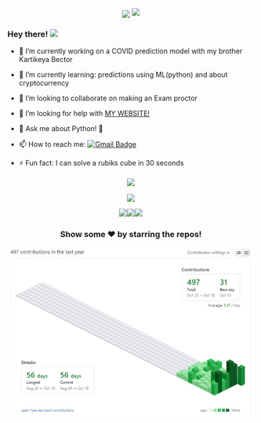 <div align = "center">
  <img align="center" src= "https://github.com/VinayakBector2002/VinayakBector2002/blob/master/Vlogo.jpg" />
  <img src=https://github.com/VinayakBector2002/VinayakBector2002/blob/master/Hnet-image%20(3).gif width="667px">
 </div>
 <div align = "center"> 
</div>




### Hey there! <img src="https://media.giphy.com/media/hvRJCLFzcasrR4ia7z/giphy.gif" width="25px">

- 🔭 I’m currently working on a COVID prediction model with my brother Kartikeya Bector
- 🌱 I’m currently learning: predictions using ML(python) and about cryptocurrency 
- 👯 I’m looking to collaborate on making an Exam proctor
- 🤔 I’m looking for help with <a href = "https://vinayakbector2002.github.io/"> MY WEBSITE! </a>
- 💬 Ask me about Python! 🐍
- 📫 How to reach me: <a href ="mailto:bector.vinayak02@gmail.com">![Gmail Badge](https://img.shields.io/badge/-bector.vinayak02@gmail.com-c14438?style=flat-square&logo=Gmail&logoColor=white&link=mailto:bector.vinayak02@gmail.com)</a>

- ⚡ Fun fact: I can solve a rubiks cube in 30 seconds 
<!--Got the trophies from https://github.com/ryo-ma/github-profile-trophy#margin-width -->
<div align = "center">
  <img align="center" src= "https://github-profile-trophy.vercel.app/?username=VinayakBector2002&theme=dracula&rank=S,AAA,AA,B,C,A&margin-w=10" />
</div>
<p></p>
<div align = "center">
  <p><img align="center" src="https://github-readme-stats.vercel.app/api/top-langs/?username=VinayakBector2002&theme=dark&layout=compact" /></p><p><img src="https://i.giphy.com/media/LMt9638dO8dftAjtco/200.webp" width="100"><img src="https://i.giphy.com/media/IdyAQJVN2kVPNUrojM/200.webp" width="100"><img src="https://i.giphy.com/media/KzJkzjggfGN5Py6nkT/200.webp" width="100"><!--<img src=https://media3.giphy.com/media/XAxylRMCdpbEWUAvr8/giphy.gif width="105"><img src=https://media4.giphy.com/media/fsEaZldNC8A1PJ3mwp/giphy.gif width="105">--></p>
  
</div>
<div align="center">

### Show some ❤️ by starring the repos!

</div>

<div align = "center">
  <img align="center" src= "https://github.com/VinayakBector2002/VinayakBector2002/blob/master/Contribution3D.jpg" />
</div>
